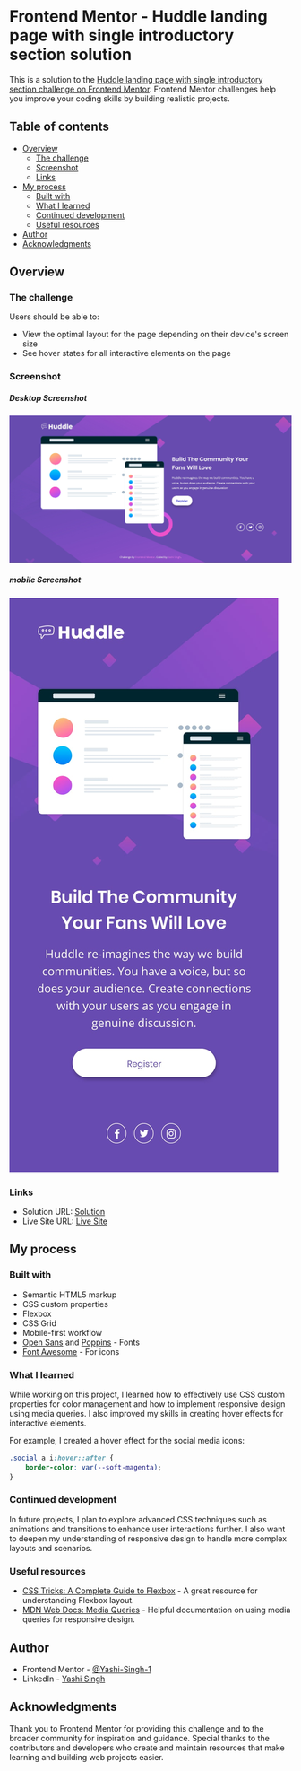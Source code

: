 # Frontend Mentor - Huddle landing page with single introductory section solution

This is a solution to the [Huddle landing page with single introductory section challenge on Frontend Mentor](https://www.frontendmentor.io/challenges/huddle-landing-page-with-a-single-introductory-section-B_2Wvxgi0). Frontend Mentor challenges help you improve your coding skills by building realistic projects.

## Table of contents

- [Overview](#overview)
  - [The challenge](#the-challenge)
  - [Screenshot](#screenshot)
  - [Links](#links)
- [My process](#my-process)
  - [Built with](#built-with)
  - [What I learned](#what-i-learned)
  - [Continued development](#continued-development)
  - [Useful resources](#useful-resources)
- [Author](#author)
- [Acknowledgments](#acknowledgments)

## Overview

### The challenge

Users should be able to:

- View the optimal layout for the page depending on their device's screen size
- See hover states for all interactive elements on the page

### Screenshot

##### Desktop Screenshot
![Desktop Screendshot](design/desktop-design.jpg)

##### mobile Screenshot
![Desktop Screendshot](design/mobile-design.jpg)

### Links

- Solution URL: [Solution](https://www.frontendmentor.io/solutions/huddle-landing-page-with-a-single-introductory-section-ztMPoNyve-)
- Live Site URL: [Live Site](https://huddle-landing-page-single-sections.netlify.app)

## My process

### Built with

- Semantic HTML5 markup
- CSS custom properties
- Flexbox
- CSS Grid
- Mobile-first workflow
- [Open Sans](https://fonts.google.com/specimen/Open+Sans) and [Poppins](https://fonts.google.com/specimen/Poppins) - Fonts
- [Font Awesome](https://fontawesome.com/) - For icons

### What I learned

While working on this project, I learned how to effectively use CSS custom properties for color management and how to implement responsive design using media queries. I also improved my skills in creating hover effects for interactive elements.

For example, I created a hover effect for the social media icons:

```css
.social a i:hover::after {
    border-color: var(--soft-magenta);
}
```

### Continued development

In future projects, I plan to explore advanced CSS techniques such as animations and transitions to enhance user interactions further. I also want to deepen my understanding of responsive design to handle more complex layouts and scenarios.

### Useful resources

- [CSS Tricks: A Complete Guide to Flexbox](https://css-tricks.com/snippets/css/a-guide-to-flexbox/) - A great resource for understanding Flexbox layout.
- [MDN Web Docs: Media Queries](https://developer.mozilla.org/en-US/docs/Web/CSS/Media_Queries/Using_media_queries) - Helpful documentation on using media queries for responsive design.

## Author

- Frontend Mentor - [@Yashi-Singh-1](https://www.frontendmentor.io/profile/Yashi-Singh-1)
- LinkedIn - [Yashi Singh](https://www.linkedin.com/in/yashi-singh-b4143a246)

## Acknowledgments

Thank you to Frontend Mentor for providing this challenge and to the broader community for inspiration and guidance. Special thanks to the contributors and developers who create and maintain resources that make learning and building web projects easier.
